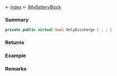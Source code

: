 ← [Index](Api-Index) ← [IMyBatteryBlock](Sandbox.ModAPI.Ingame.IMyBatteryBlock)

### Summary

```csharp
private public virtual bool OnlyDischarge { ; ; }
```

### Returns

### Example

### Remarks

